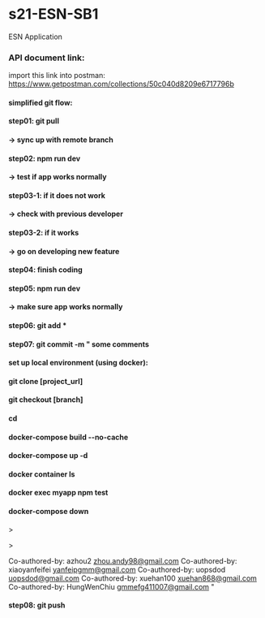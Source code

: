 # s21-ESN-SB1
ESN  Application

### API document link:
import this link into postman:\
https://www.getpostman.com/collections/50c040d8209e6717796b


#### simplified git flow:
#### step01: git pull
#### -> sync up with remote branch 
#### step02: npm run dev 
#### -> test if app works normally 
#### step03-1: if it does not work
#### -> check with previous developer 
#### step03-2: if it works 
#### -> go on developing new feature
#### step04: finish coding
#### step05: npm run dev 
#### -> make sure app works normally
#### step06: git add * 
#### step07: git commit -m " some comments

#### set up local environment (using docker):
#### git clone [project_url]
#### git checkout [branch]
#### cd 
#### docker-compose build --no-cache
#### docker-compose up -d 
#### docker container ls
#### docker exec myapp npm test
#### docker-compose down


\>

\>

Co-authored-by: azhou2 <zhou.andy98@gmail.com>
Co-authored-by: xiaoyanfeifei <yanfeipgmm@gmail.com>
Co-authored-by: uopsdod <uopsdod@gmail.com>
Co-authored-by: xuehan100 <xuehan868@gmail.com>
Co-authored-by: HungWenChiu <gmmefg411007@gmail.com>
"
#### step08: git push 
 